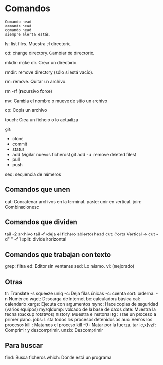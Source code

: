 # Comandos

```
Comando head
comando head
comando head
siempre alerta estás.
```

ls: list files. Muestra el directorio.

cd: change directory. Cambiar de directorio.

mkdir: make dir. Crear un directorio.

rmdir: remove directory (sólo si está vacío).

rm: remove. Quitar un archivo.

rm -rf (**r**ecursivo **f**orce)

mv: Cambia el nombre o mueve de sitio un archivo

cp: Copia un archivo

touch: Crea un fichero o lo actualiza


git: 

- clone 
- commit 
- status 
- add (vigilar nuevos ficheros)
  git add -u (remove deleted files)
- pull
- push

seq: sequencia de números

## Comandos que unen

cat: Concatenar archivos en la terminal.
paste: unir en vertical.
join: Combinacionesç

## Comandos que dividen
tail -2 archivo
tail -f (deja el fichero abierto)
head
cut: Corta Vertical => cut -d" " -f 1
split: divide horizontal

## Comandos que trabajan con texto

grep: filtra
ed: Editor sin ventanas
sed: Lo mismo.
vi: (mejorado)



## Otras
tr: Translate
   -s squeeze
uniq -c: Deja filas únicas -c: cuenta
sort: orderna. -n Numérico
wget: Descarga de Internet
bc: calculadora básica
cal: calendario
xargs: Ejecuta con argumentos
rsync: Hace copias de seguridad (varios equipos)
mysqldump: volcado de la base de datos
date: Muestra la fecha (backup rotativos)
history: Muestra el historial
fg <n>: Trae un proceso a primer plano.
jobs: Lista todos los procesos detenidos
ps aux: Vemos los procesos
kill <pid>: Matamos el proceso
kill -9 <pid>: Matar por la fuerza.
tar [c,x]vzf: Comprimir y descomprimir.
unzip: Descomprimir


## Para buscar
find: Busca ficheros
which: Dónde está un programa